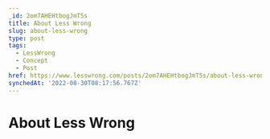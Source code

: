```yaml
---
_id: 2om7AHEHtbogJmT5s
title: About Less Wrong
slug: about-less-wrong
type: post
tags:
  - LessWrong
  - Concept
  - Post
href: https://www.lesswrong.com/posts/2om7AHEHtbogJmT5s/about-less-wrong
synchedAt: '2022-08-30T08:17:56.767Z'
---
```

# About Less Wrong

